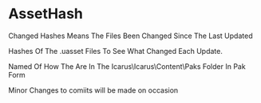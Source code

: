 # AssetHash
Changed Hashes Means The Files Been Changed Since The Last Updated

Hashes Of The .uasset Files To See What Changed Each Update.

Named Of How The Are In The Icarus\Icarus\Content\Paks Folder In Pak Form

Minor Changes to comiits will be made on occasion


